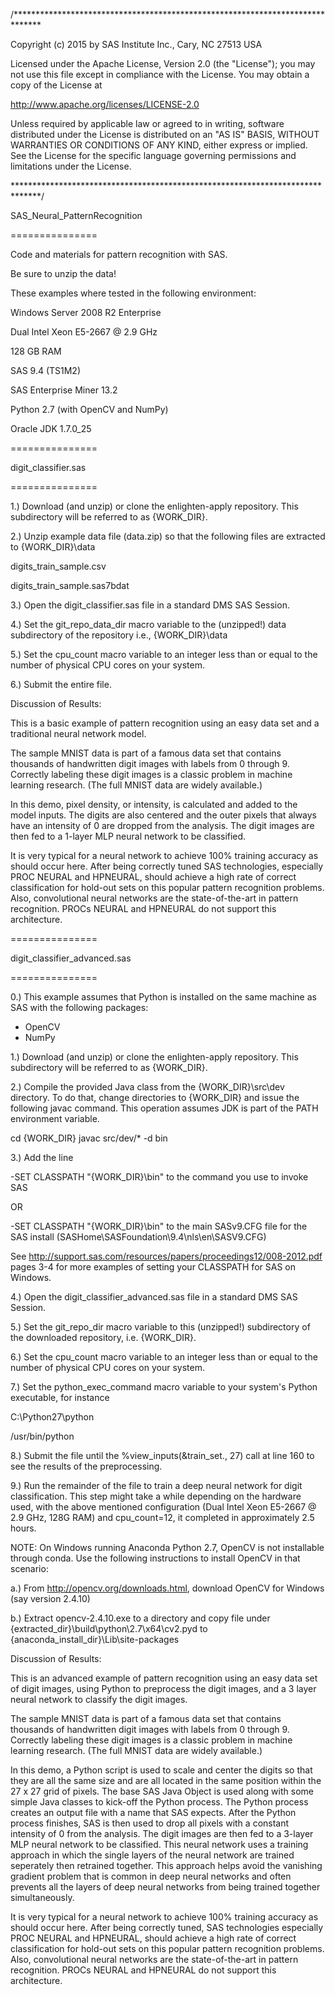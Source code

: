 /******************************************************************************

Copyright (c) 2015 by SAS Institute Inc., Cary, NC 27513 USA

Licensed under the Apache License, Version 2.0 (the "License"); 
you may not use this file except in compliance with the License. 
You may obtain a copy of the License at 

   http://www.apache.org/licenses/LICENSE-2.0 

Unless required by applicable law or agreed to in writing, software 
distributed under the License is distributed on an "AS IS" BASIS, 
WITHOUT WARRANTIES OR CONDITIONS OF ANY KIND, either express or implied. 
See the License for the specific language governing permissions and 
limitations under the License.  

******************************************************************************/

SAS_Neural_PatternRecognition

===============

Code and materials for pattern recognition with SAS.

Be sure to unzip the data!

These examples where tested in the following environment:

Windows Server 2008 R2 Enterprise

Dual Intel Xeon E5-2667 @ 2.9 GHz 

128 GB RAM 

SAS 9.4 (TS1M2)

SAS Enterprise Miner 13.2

Python 2.7 (with OpenCV and NumPy)

Oracle JDK 1.7.0_25

===============

digit_classifier.sas

===============

1.) Download (and unzip) or clone the enlighten-apply repository. 
This subdirectory will be referred to as {WORK_DIR}.

2.) Unzip example data file (data.zip) so that the following files are 
extracted to {WORK_DIR}\data

digits_train_sample.csv

digits_train_sample.sas7bdat

3.) Open the digit_classifier.sas file in a standard DMS SAS Session. 

4.) Set the git_repo_data_dir macro variable to the (unzipped!) data 
subdirectory of the repository i.e., {WORK_DIR}\data

5.) Set the cpu_count macro variable to an integer less than or equal to the
number of physical CPU cores on your system. 

6.) Submit the entire file. 

Discussion of Results:

This is a basic example of pattern recognition using an easy data set and 
a traditional neural network model. 

The sample MNIST data is part of a famous data set that contains thousands of 
handwritten digit images with labels from 0 through 9. Correctly labeling
these digit images is a classic problem in machine learning research. (The 
full MNIST data are widely available.) 

In this demo, pixel density, or intensity, is calculated and added to the model
inputs. The digits are also centered and the outer pixels that always have
an intensity of 0 are dropped from the analysis. The digit images are then fed
to a 1-layer MLP neural network to be classified. 

It is very typical for a neural network to achieve 100% training accuracy as 
should occur here. After being correctly tuned SAS technologies, especially
PROC NEURAL and HPNEURAL, should achieve a high rate of correct classification
for hold-out sets on this popular pattern recognition problems. Also, 
convolutional neural networks are the state-of-the-art in pattern recognition. 
PROCs NEURAL and HPNEURAL do not support this architecture. 

===============

digit_classifier_advanced.sas

===============

0.) This example assumes that Python is installed on the same machine as SAS 
with the following packages:
- OpenCV
- NumPy

1.) Download (and unzip) or clone the enlighten-apply repository. 
This subdirectory will be referred to as {WORK_DIR}.

2.) Compile the provided Java class from the {WORK_DIR}\src\dev directory.
To do that, change directories to {WORK_DIR} and issue the following
javac command. This operation assumes JDK is part of the PATH environment
variable.

cd {WORK_DIR}
javac src/dev/* -d bin

3.) Add the line

-SET CLASSPATH "{WORK_DIR}\bin" to the command you use to invoke SAS

OR 

-SET CLASSPATH "{WORK_DIR}\bin" to the main SASv9.CFG file for the SAS install 
(SASHome\SASFoundation\9.4\nls\en\SASV9.CFG)

See http://support.sas.com/resources/papers/proceedings12/008-2012.pdf pages 
3-4 for more examples of setting your CLASSPATH for SAS on Windows. 
	
4.) Open the digit_classifier_advanced.sas file in a standard DMS SAS Session. 

5.) Set the git_repo_dir macro variable to this (unzipped!) subdirectory of the 
downloaded repository, i.e. {WORK_DIR}.

6.) Set the cpu_count macro variable to an integer less than or equal to the
number of physical CPU cores on your system. 

7.) Set the python_exec_command macro variable to your system's Python 
executable, for instance

C:\Python27\python

/usr/bin/python

8.) Submit the file until the %view_inputs(&train_set., 27) call at line 160 
to see the results of the preprocessing. 

9.) Run the remainder of the file to train a deep neural network for digit
classification. This step might take a while depending on the hardware used,
with the above mentioned configuration (Dual Intel Xeon E5-2667 @ 2.9 GHz,
128G RAM) and cpu_count=12, it completed in approximately 2.5 hours.

NOTE: On Windows running Anaconda Python 2.7, OpenCV is not installable 
through conda. Use the following instructions to install OpenCV in that 
scenario:

a.) From http://opencv.org/downloads.html, download OpenCV for Windows 
(say version 2.4.10)

b.) Extract opencv-2.4.10.exe to a directory and copy file under
{extracted_dir}\build\python\2.7\x64\cv2.pyd to 
{anaconda_install_dir}\Lib\site-packages 

Discussion of Results:

This is an advanced example of pattern recognition using an easy data set of 
digit images, using Python to preprocess the digit images, and a 3 layer
neural network to classify the digit images. 

The sample MNIST data is part of a famous data set that contains thousands of 
handwritten digit images with labels from 0 through 9. Correctly labeling
these digit images is a classic problem in machine learning research. (The 
full MNIST data are widely available.) 

In this demo, a Python script is used to scale and center the digits so that 
they are all the same size and are all located in the same position within the
27 x 27 grid of pixels. The base SAS Java Object is used along with some simple
Java classes to kick-off the Python process. The Python process creates an 
output file with a name that SAS expects. After the Python process finishes, 
SAS is then used to drop all pixels with a constant intensity of 0 from the
analysis. The digit images are then fed to a 3-layer MLP neural network to be
classified. This neural network uses a training approach in which the single
layers of the neural network are trained seperately then retrained together. 
This approach helps avoid the vanishing gradient problem that is common in deep
neural networks and often prevents all the layers of deep neural networks from
being trained together simultaneously.

It is very typical for a neural network to achieve 100% training accuracy as 
should occur here. After being correctly tuned, SAS technologies especially
PROC NEURAL and HPNEURAL, should achieve a high rate of correct classification
for hold-out sets on this popular pattern recognition problems. Also, 
convolutional neural networks are the state-of-the-art in pattern recognition. 
PROCs NEURAL and HPNEURAL do not support this architecture.
